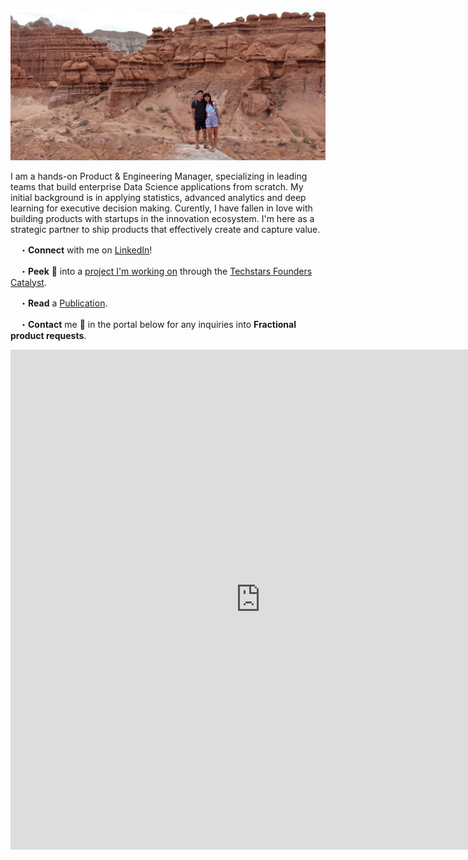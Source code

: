
![Caption: Happiness](https://raw.githubusercontent.com/tykiww/Images/master/family/goblin_valley.jpg)

I am a hands-on Product & Engineering Manager, specializing in leading teams that build enterprise Data Science applications from scratch. My initial background is in applying statistics, advanced analytics and deep learning for executive decision making. Curently, I have fallen in love with building products with startups in the innovation ecosystem. I'm here as a strategic partner to ship products that effectively create and capture value.


<p>　・<strong>Connect</strong> with me on <a href="https://www.linkedin.com/in/taiki-wada">LinkedIn</a>!</p>

<p>　・<strong>Peek</strong> 👀 into a <a href="https://moji-app.com">project I'm working on</a> through the <a href="https://www.techstars.com/founder-catalyst"> Techstars Founders Catalyst</a>.</p>

<p>　・<strong>Read</strong> a <a href="https://doi.org/10.1016/j.burn.2017.05.003">Publication</a>.</p>

<p>　・<strong>Contact</strong> me 📧 in the portal below for any inquiries into <b>Fractional product requests</b>.</p>

<p> </p>


<iframe src="https://docs.google.com/forms/d/e/1FAIpQLSc2SngnqnI_c--X0yhQrerCvHW_Fel1OzOFsPIjv7-t8V73Xw/viewform?embedded=true" width="800" height="800" frameborder="0" marginheight="0" marginwidth="0">Loading...</iframe>


